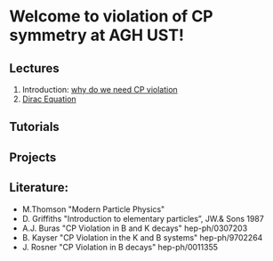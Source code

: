 # Welcome to violation of CP symmetry at AGH UST!

## Lectures
1. Introduction: [why do we need CP violation](/FILES/Introduction_L1.pdf) 
2. [Dirac Equation](/FILES/Dirac_equation_L2.pdf) 

## Tutorials

## Projects 

## Literature:
- M.Thomson "Modern Particle Physics" 
- D. Griffiths "Introduction to elementary particles”, JW.& Sons 1987
- A.J. Buras "CP Violation in B and K decays" hep-ph/0307203
- B. Kayser "CP Violation in the K and B systems" hep-ph/9702264
- J. Rosner "CP Violation in B decays" hep-ph/0011355


